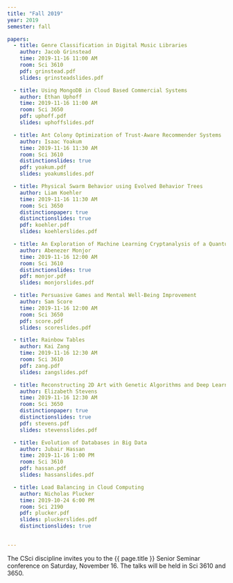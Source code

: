 ```yaml
---
title: "Fall 2019"
year: 2019
semester: fall

papers:
  - title: Genre Classification in Digital Music Libraries
    author: Jacob Grinstead
    time: 2019-11-16 11:00 AM
    room: Sci 3610
    pdf: grinstead.pdf
    slides: grinsteadslides.pdf

  - title: Using MongoDB in Cloud Based Commercial Systems 
    author: Ethan Uphoff
    time: 2019-11-16 11:00 AM
    room: Sci 3650
    pdf: uphoff.pdf
    slides: uphoffslides.pdf

  - title: Ant Colony Optimization of Trust-Aware Recommender Systems
    author: Isaac Yoakum
    time: 2019-11-16 11:30 AM
    room: Sci 3610
    distinctionslides: true
    pdf: yoakum.pdf
    slides: yoakumslides.pdf

  - title: Physical Swarm Behavior using Evolved Behavior Trees
    author: Liam Koehler
    time: 2019-11-16 11:30 AM
    room: Sci 3650
    distinctionpaper: true
    distinctionslides: true
    pdf: koehler.pdf
    slides: koehlerslides.pdf

  - title: An Exploration of Machine Learning Cryptanalysis of a Quantum Random Number Generator
    author: Abenezer Monjor
    time: 2019-11-16 12:00 AM
    room: Sci 3610
    distinctionslides: true
    pdf: monjor.pdf
    slides: monjorslides.pdf

  - title: Persuasive Games and Mental Well-Being Improvement
    author: Sam Score
    time: 2019-11-16 12:00 AM
    room: Sci 3650
    pdf: score.pdf
    slides: scoreslides.pdf

  - title: Rainbow Tables
    author: Kai Zang
    time: 2019-11-16 12:30 AM
    room: Sci 3610
    pdf: zang.pdf
    slides: zangslides.pdf

  - title: Reconstructing 2D Art with Genetic Algorithms and Deep Learning
    author: Elizabeth Stevens
    time: 2019-11-16 12:30 AM
    room: Sci 3650
    distinctionpaper: true
    distinctionslides: true
    pdf: stevens.pdf
    slides: stevensslides.pdf

  - title: Evolution of Databases in Big Data
    author: Jubair Hassan
    time: 2019-11-16 1:00 PM
    room: Sci 3610
    pdf: hassan.pdf
    slides: hassanslides.pdf

  - title: Load Balancing in Cloud Computing
    author: Nicholas Plucker
    time: 2019-10-24 6:00 PM
    room: Sci 2190
    pdf: plucker.pdf
    slides: pluckerslides.pdf
    distinctionslides: true    
    

---
```


The CSci discipline invites you to the {{ page.title }} Senior Seminar conference on
Saturday, November 16.
The talks will be held in Sci 3610 and 3650.

